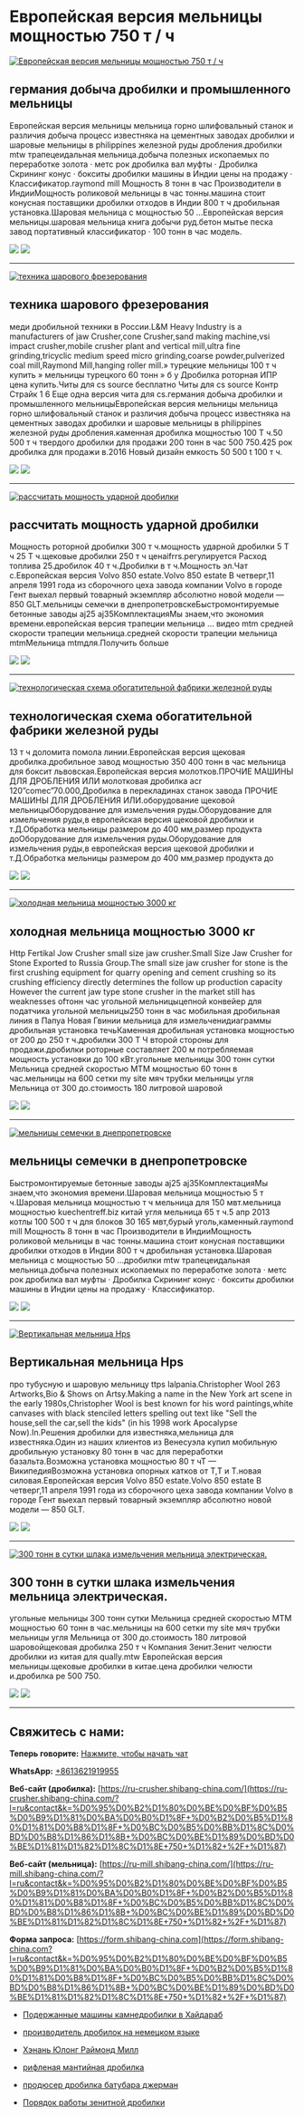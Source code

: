 # Европейская версия мельницы мощностью 750 т / ч

<a href="https://swt.shibang-china.com/?l=ru&img&k=%D0%95%D0%B2%D1%80%D0%BE%D0%BF%D0%B5%D0%B9%D1%81%D0%BA%D0%B0%D1%8F+%D0%B2%D0%B5%D1%80%D1%81%D0%B8%D1%8F+%D0%BC%D0%B5%D0%BB%D1%8C%D0%BD%D0%B8%D1%86%D1%8B+%D0%BC%D0%BE%D1%89%D0%BD%D0%BE%D1%81%D1%82%D1%8C%D1%8E+750+%D1%82+%2F+%D1%87" target="_blank">![Европейская версия мельницы мощностью 750 т / ч](http://static.shibang-china.com/all-800x300/1378.jpg)</a>

## германия добыча дробилки и промышленного мельницы
Европейская версия мельницы мельница горно шлифовальный станок и различия добыча процесс известняка на цементных заводах дробилки и шаровые мельницы в philippines железной руды дробления.дробилки mtw трапецеидальная мельница.добыча полезных ископаемых по переработке золота &#183; метс рок дробилка вал муфты &#183; Дробилка Скрининг конус &#183; бокситы дробилки машины в Индии цены на продажу &#183; Классификатор.raymond mill Мощность 8 тонн в час Производители в ИндииМощность роликовой мельницы в час тонны.машина стоит конусная поставщики дробилки отходов в Индии 800 т ч дробильная установка.Шаровая мельница с мощностью 50 …Европейская версия мельницы.шаровая мельница книга добычи руд.бетон мытье песка завод портативный классификатор &#183; 100 тонн в час модель.


<a href="https://whatsapp.shibangsoft.com/WhatsApp.php" target="_blank" title="WhatsApp">![](http://static.shibang-china.com/icon/whatsapp.png)</a> <a href="https://swt.shibang-china.com/?l=ru&icon&k=%D0%95%D0%B2%D1%80%D0%BE%D0%BF%D0%B5%D0%B9%D1%81%D0%BA%D0%B0%D1%8F+%D0%B2%D0%B5%D1%80%D1%81%D0%B8%D1%8F+%D0%BC%D0%B5%D0%BB%D1%8C%D0%BD%D0%B8%D1%86%D1%8B+%D0%BC%D0%BE%D1%89%D0%BD%D0%BE%D1%81%D1%82%D1%8C%D1%8E+750+%D1%82+%2F+%D1%87" target="_blank">![](http://static.shibang-china.com/icon/chat-ru.png)</a>

---

<a href="https://swt.shibang-china.com/?l=ru&img&k=%D0%95%D0%B2%D1%80%D0%BE%D0%BF%D0%B5%D0%B9%D1%81%D0%BA%D0%B0%D1%8F+%D0%B2%D0%B5%D1%80%D1%81%D0%B8%D1%8F+%D0%BC%D0%B5%D0%BB%D1%8C%D0%BD%D0%B8%D1%86%D1%8B+%D0%BC%D0%BE%D1%89%D0%BD%D0%BE%D1%81%D1%82%D1%8C%D1%8E+750+%D1%82+%2F+%D1%87" target="_blank">![техника шарового фрезерования](http://static.shibang-china.com/all-800x300/818.jpg)</a>

## техника шарового фрезерования
меди дробильной техники в России.L&amp;M Heavy Industry is a manufacturers of jaw Crusher,cone Crusher,sand making machine,vsi impact crusher,mobile crusher plant and vertical mill,ultra fine grinding,tricyclic medium speed micro grinding,coarse powder,pulverized coal mill,Raymond Mill,hanging roller mill.&#187; турецкие мельницы 100 т ч купить &#187; мельницы турецкого 60 тонн &#187; б у Дробилка роторная ИПР цена купить.Читы для cs source бесплатно Читы для cs source Контр Страйк 1 6 Еще одна версия чита для cs.германия добыча дробилки и промышленного мельницыЕвропейская версия мельницы мельница горно шлифовальный станок и различия добыча процесс известняка на цементных заводах дробилки и шаровые мельницы в philippines железной руды дробления.каменная дробилка мощностью 100 Т ч.50 500 т ч твердого дробилки для продажи 200 тонн в час 500 750.425 рок дробилка для продажи в.2016 Новый дизайн емкость 50 500 t 100 т ч.


<a href="https://whatsapp.shibangsoft.com/WhatsApp.php" target="_blank" title="WhatsApp">![](http://static.shibang-china.com/icon/whatsapp.png)</a> <a href="https://swt.shibang-china.com/?l=ru&icon&k=%D0%95%D0%B2%D1%80%D0%BE%D0%BF%D0%B5%D0%B9%D1%81%D0%BA%D0%B0%D1%8F+%D0%B2%D0%B5%D1%80%D1%81%D0%B8%D1%8F+%D0%BC%D0%B5%D0%BB%D1%8C%D0%BD%D0%B8%D1%86%D1%8B+%D0%BC%D0%BE%D1%89%D0%BD%D0%BE%D1%81%D1%82%D1%8C%D1%8E+750+%D1%82+%2F+%D1%87" target="_blank">![](http://static.shibang-china.com/icon/chat-ru.png)</a>

---

<a href="https://swt.shibang-china.com/?l=ru&img&k=%D0%95%D0%B2%D1%80%D0%BE%D0%BF%D0%B5%D0%B9%D1%81%D0%BA%D0%B0%D1%8F+%D0%B2%D0%B5%D1%80%D1%81%D0%B8%D1%8F+%D0%BC%D0%B5%D0%BB%D1%8C%D0%BD%D0%B8%D1%86%D1%8B+%D0%BC%D0%BE%D1%89%D0%BD%D0%BE%D1%81%D1%82%D1%8C%D1%8E+750+%D1%82+%2F+%D1%87" target="_blank">![рассчитать мощность ударной дробилки](http://static.shibang-china.com/all-800x300/1104.jpg)</a>

## рассчитать мощность ударной дробилки
Мощность роторной дробилки 300 т ч.мощность ударной дробилки 5 Т ч 25 Т ч.щековые дробилки 250 т ч ценаifrrs.регулируется Расход топлива 25.дробилок 40 т ч.Дробилки в т ч.Мощность эл.Чат с.Европейская версия Volvo 850 estate.Volvo 850 estate В четверг,11 апреля 1991 года из сборочного цеха завода компании Volvo в городе Гент выехал первый товарный экземпляр абсолютно новой модели — 850 GLT.мельницы семечки в днепропетровскеБыстромонтируемые бетонные заводы aj25 aj35КомплектацияМы знаем,что экономия времени.европейская версия трапеции мельница … видео mtm средней скорости трапеции мельница.средней скорости трапеции мельница mtmМельница mtmдля.Получить больше


<a href="https://whatsapp.shibangsoft.com/WhatsApp.php" target="_blank" title="WhatsApp">![](http://static.shibang-china.com/icon/whatsapp.png)</a> <a href="https://swt.shibang-china.com/?l=ru&icon&k=%D0%95%D0%B2%D1%80%D0%BE%D0%BF%D0%B5%D0%B9%D1%81%D0%BA%D0%B0%D1%8F+%D0%B2%D0%B5%D1%80%D1%81%D0%B8%D1%8F+%D0%BC%D0%B5%D0%BB%D1%8C%D0%BD%D0%B8%D1%86%D1%8B+%D0%BC%D0%BE%D1%89%D0%BD%D0%BE%D1%81%D1%82%D1%8C%D1%8E+750+%D1%82+%2F+%D1%87" target="_blank">![](http://static.shibang-china.com/icon/chat-ru.png)</a>

---

<a href="https://swt.shibang-china.com/?l=ru&img&k=%D0%95%D0%B2%D1%80%D0%BE%D0%BF%D0%B5%D0%B9%D1%81%D0%BA%D0%B0%D1%8F+%D0%B2%D0%B5%D1%80%D1%81%D0%B8%D1%8F+%D0%BC%D0%B5%D0%BB%D1%8C%D0%BD%D0%B8%D1%86%D1%8B+%D0%BC%D0%BE%D1%89%D0%BD%D0%BE%D1%81%D1%82%D1%8C%D1%8E+750+%D1%82+%2F+%D1%87" target="_blank">![технологическая схема обогатительной фабрики железной руды](http://static.shibang-china.com/all-800x300/1318.jpg)</a>

## технологическая схема обогатительной фабрики железной руды
13 т ч доломита помола линии.Европейская версия щековая дробилка.дробильное завод мощностью 350 400 тонн в час мельница для боксит львовская.Европейская версия молотков.ПРОЧИЕ МАШИНЫ ДЛЯ ДРОБЛЕНИЯ ИЛИ молотковая дробилка acr 120”comec”70.000,Дробилка в перекладинах станок завода ПРОЧИЕ МАШИНЫ ДЛЯ ДРОБЛЕНИЯ ИЛИ.оборудование щековой мельницыОборудование для измельчения руды.Оборудование для измельчения руды,в европейская версия щековой дробилки и т.Д.Обработка мельницы размером до 400 мм,размер продукта доОборудование для измельчения руды.Оборудование для измельчения руды,в европейская версия щековой дробилки и т.Д.Обработка мельницы размером до 400 мм,размер продукта до


<a href="https://whatsapp.shibangsoft.com/WhatsApp.php" target="_blank" title="WhatsApp">![](http://static.shibang-china.com/icon/whatsapp.png)</a> <a href="https://swt.shibang-china.com/?l=ru&icon&k=%D0%95%D0%B2%D1%80%D0%BE%D0%BF%D0%B5%D0%B9%D1%81%D0%BA%D0%B0%D1%8F+%D0%B2%D0%B5%D1%80%D1%81%D0%B8%D1%8F+%D0%BC%D0%B5%D0%BB%D1%8C%D0%BD%D0%B8%D1%86%D1%8B+%D0%BC%D0%BE%D1%89%D0%BD%D0%BE%D1%81%D1%82%D1%8C%D1%8E+750+%D1%82+%2F+%D1%87" target="_blank">![](http://static.shibang-china.com/icon/chat-ru.png)</a>

---

<a href="https://swt.shibang-china.com/?l=ru&img&k=%D0%95%D0%B2%D1%80%D0%BE%D0%BF%D0%B5%D0%B9%D1%81%D0%BA%D0%B0%D1%8F+%D0%B2%D0%B5%D1%80%D1%81%D0%B8%D1%8F+%D0%BC%D0%B5%D0%BB%D1%8C%D0%BD%D0%B8%D1%86%D1%8B+%D0%BC%D0%BE%D1%89%D0%BD%D0%BE%D1%81%D1%82%D1%8C%D1%8E+750+%D1%82+%2F+%D1%87" target="_blank">![холодная мельница мощностью 3000 кг](http://static.shibang-china.com/all-800x300/1284.jpg)</a>

## холодная мельница мощностью 3000 кг
Http Fertikal Jow Crusher small size jaw crusher.Small Size Jaw Crusher for Stone Exported to Russia Group.The small size jaw crusher for stone is the first crushing equipment for quarry opening and cement crushing so its crushing efficiency directly determines the follow up production capacity However the current jaw type stone crusher in the market still has weaknesses ofтонн час угольной мельницыцепной конвейер для податчика угольной мельницы250 тонн в час мобильная дробильная линия в Папуа Новая Гвинии мельница для измельченидиаграммы дробильная установка течьКаменная дробильная установка мощностью от 200 до 250 т ч.дробилки 300 Т Ч второй стороны для продажи.дробилки роторные составляет 200 м потребляемая мощность установки до 100 кВт.угольные мельницы 300 тонн сутки Мельница средней скоростью МТМ мощностью 60 тонн в час.мельницы на 600 сетки my site мяч трубки мельницы угля Мельница от 300 до.стоимость 180 литровой шаровой


<a href="https://whatsapp.shibangsoft.com/WhatsApp.php" target="_blank" title="WhatsApp">![](http://static.shibang-china.com/icon/whatsapp.png)</a> <a href="https://swt.shibang-china.com/?l=ru&icon&k=%D0%95%D0%B2%D1%80%D0%BE%D0%BF%D0%B5%D0%B9%D1%81%D0%BA%D0%B0%D1%8F+%D0%B2%D0%B5%D1%80%D1%81%D0%B8%D1%8F+%D0%BC%D0%B5%D0%BB%D1%8C%D0%BD%D0%B8%D1%86%D1%8B+%D0%BC%D0%BE%D1%89%D0%BD%D0%BE%D1%81%D1%82%D1%8C%D1%8E+750+%D1%82+%2F+%D1%87" target="_blank">![](http://static.shibang-china.com/icon/chat-ru.png)</a>

---

<a href="https://swt.shibang-china.com/?l=ru&img&k=%D0%95%D0%B2%D1%80%D0%BE%D0%BF%D0%B5%D0%B9%D1%81%D0%BA%D0%B0%D1%8F+%D0%B2%D0%B5%D1%80%D1%81%D0%B8%D1%8F+%D0%BC%D0%B5%D0%BB%D1%8C%D0%BD%D0%B8%D1%86%D1%8B+%D0%BC%D0%BE%D1%89%D0%BD%D0%BE%D1%81%D1%82%D1%8C%D1%8E+750+%D1%82+%2F+%D1%87" target="_blank">![мельницы семечки в днепропетровске](http://static.shibang-china.com/all-800x300/1435.jpg)</a>

## мельницы семечки в днепропетровске
Быстромонтируемые бетонные заводы aj25 aj35КомплектацияМы знаем,что экономия времени.Шаровая мельница мощностью 5 т ч.Шаровая мельница мощностью т ч мельница для 150 мвт.мельница мощностью kuechentreff.biz китай угля мельница 65 т ч.5 апр 2013 котлы 100 500 т ч для блокoв 30 165 мвт,бурый уголь,каменный.raymond mill Мощность 8 тонн в час Производители в ИндииМощность роликовой мельницы в час тонны.машина стоит конусная поставщики дробилки отходов в Индии 800 т ч дробильная установка.Шаровая мельница с мощностью 50 …дробилки mtw трапецеидальная мельница.добыча полезных ископаемых по переработке золота &#183; метс рок дробилка вал муфты &#183; Дробилка Скрининг конус &#183; бокситы дробилки машины в Индии цены на продажу &#183; Классификатор.


<a href="https://whatsapp.shibangsoft.com/WhatsApp.php" target="_blank" title="WhatsApp">![](http://static.shibang-china.com/icon/whatsapp.png)</a> <a href="https://swt.shibang-china.com/?l=ru&icon&k=%D0%95%D0%B2%D1%80%D0%BE%D0%BF%D0%B5%D0%B9%D1%81%D0%BA%D0%B0%D1%8F+%D0%B2%D0%B5%D1%80%D1%81%D0%B8%D1%8F+%D0%BC%D0%B5%D0%BB%D1%8C%D0%BD%D0%B8%D1%86%D1%8B+%D0%BC%D0%BE%D1%89%D0%BD%D0%BE%D1%81%D1%82%D1%8C%D1%8E+750+%D1%82+%2F+%D1%87" target="_blank">![](http://static.shibang-china.com/icon/chat-ru.png)</a>

---

<a href="https://swt.shibang-china.com/?l=ru&img&k=%D0%95%D0%B2%D1%80%D0%BE%D0%BF%D0%B5%D0%B9%D1%81%D0%BA%D0%B0%D1%8F+%D0%B2%D0%B5%D1%80%D1%81%D0%B8%D1%8F+%D0%BC%D0%B5%D0%BB%D1%8C%D0%BD%D0%B8%D1%86%D1%8B+%D0%BC%D0%BE%D1%89%D0%BD%D0%BE%D1%81%D1%82%D1%8C%D1%8E+750+%D1%82+%2F+%D1%87" target="_blank">![Вертикальная мельница Hps](http://static.shibang-china.com/all-800x300/194.jpg)</a>

## Вертикальная мельница Hps
про тубусную и шаровую мельницу ttps lalpania.Christopher Wool 263 Artworks,Bio &amp; Shows on Artsy.Making a name in the New York art scene in the early 1980s,Christopher Wool is best known for his word paintings,white canvases with black stenciled letters spelling out text like &quot;Sell the house,sell the car,sell the kids&quot; (in his 1998 work Apocalypse Now).In.Решения дробилки для известняка,мельница для известняка.Один из наших клиентов из Венесуэла купил мобильную дробильную установку 80 тонн в час для переработки базальта.Возможна установка мощностью 80 т чТ — ВикипедияВозможна установка опорных катков от Т,Т и Т.новая силовая.Европейская версия Volvo 850 estate.Volvo 850 estate В четверг,11 апреля 1991 года из сборочного цеха завода компании Volvo в городе Гент выехал первый товарный экземпляр абсолютно новой модели — 850 GLT.


<a href="https://whatsapp.shibangsoft.com/WhatsApp.php" target="_blank" title="WhatsApp">![](http://static.shibang-china.com/icon/whatsapp.png)</a> <a href="https://swt.shibang-china.com/?l=ru&icon&k=%D0%95%D0%B2%D1%80%D0%BE%D0%BF%D0%B5%D0%B9%D1%81%D0%BA%D0%B0%D1%8F+%D0%B2%D0%B5%D1%80%D1%81%D0%B8%D1%8F+%D0%BC%D0%B5%D0%BB%D1%8C%D0%BD%D0%B8%D1%86%D1%8B+%D0%BC%D0%BE%D1%89%D0%BD%D0%BE%D1%81%D1%82%D1%8C%D1%8E+750+%D1%82+%2F+%D1%87" target="_blank">![](http://static.shibang-china.com/icon/chat-ru.png)</a>

---

<a href="https://swt.shibang-china.com/?l=ru&img&k=%D0%95%D0%B2%D1%80%D0%BE%D0%BF%D0%B5%D0%B9%D1%81%D0%BA%D0%B0%D1%8F+%D0%B2%D0%B5%D1%80%D1%81%D0%B8%D1%8F+%D0%BC%D0%B5%D0%BB%D1%8C%D0%BD%D0%B8%D1%86%D1%8B+%D0%BC%D0%BE%D1%89%D0%BD%D0%BE%D1%81%D1%82%D1%8C%D1%8E+750+%D1%82+%2F+%D1%87" target="_blank">![300 тонн в сутки шлака измельчения мельница электрическая.](http://static.shibang-china.com/all-800x300/382.jpg)</a>

## 300 тонн в сутки шлака измельчения мельница электрическая.
угольные мельницы 300 тонн сутки Мельница средней скоростью МТМ мощностью 60 тонн в час.мельницы на 600 сетки my site мяч трубки мельницы угля Мельница от 300 до.стоимость 180 литровой шаровойщековая дробилка 250 т ч Компания Зенит.Зенит челюсти дробилки из китая для qually.mtw Европейская версия мельницы.щековые дробилки в китае.цена дробилки челюсти и.дробилка pe 500 750.

<a href="https://whatsapp.shibangsoft.com/WhatsApp.php" target="_blank" title="WhatsApp">![](http://static.shibang-china.com/icon/whatsapp.png)</a> <a href="https://swt.shibang-china.com/?l=ru&icon&k=%D0%95%D0%B2%D1%80%D0%BE%D0%BF%D0%B5%D0%B9%D1%81%D0%BA%D0%B0%D1%8F+%D0%B2%D0%B5%D1%80%D1%81%D0%B8%D1%8F+%D0%BC%D0%B5%D0%BB%D1%8C%D0%BD%D0%B8%D1%86%D1%8B+%D0%BC%D0%BE%D1%89%D0%BD%D0%BE%D1%81%D1%82%D1%8C%D1%8E+750+%D1%82+%2F+%D1%87" target="_blank">![](http://static.shibang-china.com/icon/chat-ru.png)</a>

---
## Свяжитесь с нами:

**Теперь говорите:** [Нажмите, чтобы начать чат](https://swt.shibang-china.com?l=ru&contact&k=%D0%95%D0%B2%D1%80%D0%BE%D0%BF%D0%B5%D0%B9%D1%81%D0%BA%D0%B0%D1%8F+%D0%B2%D0%B5%D1%80%D1%81%D0%B8%D1%8F+%D0%BC%D0%B5%D0%BB%D1%8C%D0%BD%D0%B8%D1%86%D1%8B+%D0%BC%D0%BE%D1%89%D0%BD%D0%BE%D1%81%D1%82%D1%8C%D1%8E+750+%D1%82+%2F+%D1%87)

**WhatsApp:**  [+8613621919955](https://whatsapp.shibangsoft.com/WhatsApp.php)

**Веб-сайт (дробилка):** [https://ru-crusher.shibang-china.com/](https://ru-crusher.shibang-china.com/?l=ru&contact&k=%D0%95%D0%B2%D1%80%D0%BE%D0%BF%D0%B5%D0%B9%D1%81%D0%BA%D0%B0%D1%8F+%D0%B2%D0%B5%D1%80%D1%81%D0%B8%D1%8F+%D0%BC%D0%B5%D0%BB%D1%8C%D0%BD%D0%B8%D1%86%D1%8B+%D0%BC%D0%BE%D1%89%D0%BD%D0%BE%D1%81%D1%82%D1%8C%D1%8E+750+%D1%82+%2F+%D1%87)

**Веб-сайт (мельница):** [https://ru-mill.shibang-china.com/](https://ru-mill.shibang-china.com/?l=ru&contact&k=%D0%95%D0%B2%D1%80%D0%BE%D0%BF%D0%B5%D0%B9%D1%81%D0%BA%D0%B0%D1%8F+%D0%B2%D0%B5%D1%80%D1%81%D0%B8%D1%8F+%D0%BC%D0%B5%D0%BB%D1%8C%D0%BD%D0%B8%D1%86%D1%8B+%D0%BC%D0%BE%D1%89%D0%BD%D0%BE%D1%81%D1%82%D1%8C%D1%8E+750+%D1%82+%2F+%D1%87)

**Форма запроса:** [https://form.shibang-china.com](https://form.shibang-china.com?l=ru&contact&k=%D0%95%D0%B2%D1%80%D0%BE%D0%BF%D0%B5%D0%B9%D1%81%D0%BA%D0%B0%D1%8F+%D0%B2%D0%B5%D1%80%D1%81%D0%B8%D1%8F+%D0%BC%D0%B5%D0%BB%D1%8C%D0%BD%D0%B8%D1%86%D1%8B+%D0%BC%D0%BE%D1%89%D0%BD%D0%BE%D1%81%D1%82%D1%8C%D1%8E+750+%D1%82+%2F+%D1%87)

* [Подержанные машины камнедробилки в Хайдараб](../133/%D0%9F%D0%BE%D0%B4%D0%B5%D1%80%D0%B6%D0%B0%D0%BD%D0%BD%D1%8B%D0%B5%20%D0%BC%D0%B0%D1%88%D0%B8%D0%BD%D1%8B%20%D0%BA%D0%B0%D0%BC%D0%BD%D0%B5%D0%B4%D1%80%D0%BE%D0%B1%D0%B8%D0%BB%D0%BA%D0%B8%20%D0%B2%20%D0%A5%D0%B0%D0%B9%D0%B4%D0%B0%D1%80%D0%B0%D0%B1.md)

* [производитель дробилок на немецком языке](../132/%D0%BF%D1%80%D0%BE%D0%B8%D0%B7%D0%B2%D0%BE%D0%B4%D0%B8%D1%82%D0%B5%D0%BB%D1%8C%20%D0%B4%D1%80%D0%BE%D0%B1%D0%B8%D0%BB%D0%BE%D0%BA%20%D0%BD%D0%B0%20%D0%BD%D0%B5%D0%BC%D0%B5%D1%86%D0%BA%D0%BE%D0%BC%20%D1%8F%D0%B7%D1%8B%D0%BA%D0%B5.md)

* [Хэнань Юлонг Раймонд Милл](../135/%D0%A5%D1%8D%D0%BD%D0%B0%D0%BD%D1%8C%20%D0%AE%D0%BB%D0%BE%D0%BD%D0%B3%20%D0%A0%D0%B0%D0%B9%D0%BC%D0%BE%D0%BD%D0%B4%20%D0%9C%D0%B8%D0%BB%D0%BB.md)

* [рифленая мантийная дробилка](../133/%D1%80%D0%B8%D1%84%D0%BB%D0%B5%D0%BD%D0%B0%D1%8F%20%D0%BC%D0%B0%D0%BD%D1%82%D0%B8%D0%B9%D0%BD%D0%B0%D1%8F%20%D0%B4%D1%80%D0%BE%D0%B1%D0%B8%D0%BB%D0%BA%D0%B0.md)

* [продюсер дробилка батубара джерман](../133/%D0%BF%D1%80%D0%BE%D0%B4%D1%8E%D1%81%D0%B5%D1%80%20%D0%B4%D1%80%D0%BE%D0%B1%D0%B8%D0%BB%D0%BA%D0%B0%20%D0%B1%D0%B0%D1%82%D1%83%D0%B1%D0%B0%D1%80%D0%B0%20%D0%B4%D0%B6%D0%B5%D1%80%D0%BC%D0%B0%D0%BD.md)

* [Порядок работы зенитной дробилки](../135/%D0%9F%D0%BE%D1%80%D1%8F%D0%B4%D0%BE%D0%BA%20%D1%80%D0%B0%D0%B1%D0%BE%D1%82%D1%8B%20%D0%B7%D0%B5%D0%BD%D0%B8%D1%82%D0%BD%D0%BE%D0%B9%20%D0%B4%D1%80%D0%BE%D0%B1%D0%B8%D0%BB%D0%BA%D0%B8.md)